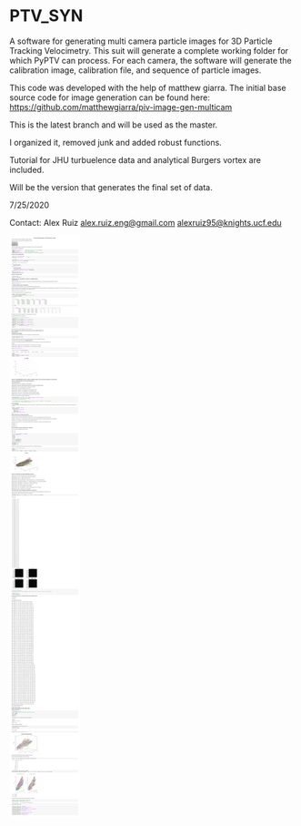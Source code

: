 # PTV_SYN

A software for generating multi camera particle images for 3D Particle Tracking Velocimetry. This suit will generate a complete working folder for which PyPTV can process. For each camera, the software will generate the calibration image, calibration file, and sequence of particle images. 

This code was developed with the help of matthew giarra. The initial base source code for image generation can be found here: https://github.com/matthewgiarra/piv-image-gen-multicam

This is the latest branch and will be used as the master. 

I organized it, removed junk and added robust functions. 

Tutorial for JHU turbuelence data and analytical Burgers vortex are included.

Will be the version that generates the final set of data. 

7/25/2020

Contact: 
    Alex Ruiz 
    alex.ruiz.eng@gmail.com
    alexruiz95@knights.ucf.edu 


![Tracks](Complete_data_path_universal_JHU.png)
